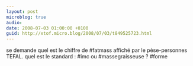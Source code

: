 ```yaml
---
layout: post
microblog: true
audio: 
date: 2008-07-03 01:00:00 +0100
guid: http://xtof.micro.blog/2008/07/03/t849525723.html
---
```

se demande quel est le chiffre de #fatmass affiché par le pèse-personnes TEFAL. quel est le standard : #imc ou #massegraisseuse ? #forme
